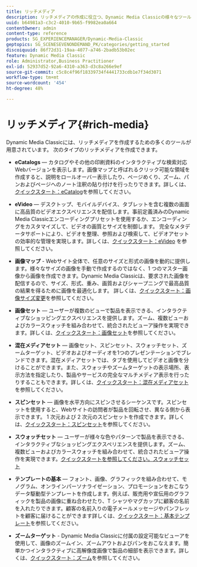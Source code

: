 ```yaml
---
title: リッチメディア
description: リッチメディアの作成に役立つ、Dynamic Media Classicの様々なツールについて説明します。
uuid: b64981a3-c3c2-4010-9b65-f9982ea0a664
contentOwner: admin
content-type: reference
products: SG_EXPERIENCEMANAGER/Dynamic-Media-Classic
geptopics: SG_SCENESEVENONDEMAND_PK/categories/getting_started
discoiquuid: 86f72d31-19aa-4077-a746-2badb53b02ec
feature: Dynamic Media Classic
role: Administrator,Business Practitioner
exl-id: 52937d52-92a6-4310-a363-d3c8a266e9ef
source-git-commit: c5c8c4f96f18339734f4441733cdb1e7f34d3071
workflow-type: tm+mt
source-wordcount: '454'
ht-degree: 48%

---
```


# リッチメディア{#rich-media}

Dynamic Media Classicには、リッチメディアを作成するための多くのツールが用意されています。 次のタイプのリッチメディアを作成できます。

* **eCatalogs**  — カタログやその他の印刷資料のインタラクティブな検索対応Webバージョンを表示します。画像マップと呼ばれるクリック可能な領域を作成すると、説明をロールオーバー表示したり、ページめくり、ズーム、パンおよびページへのノート注釈の貼り付けを行ったりできます。詳しくは、[クイックスタート：eCatalog](/help/quick-start-ecatalog.md)を参照してください。

* **eVideo**  — デスクトップ、モバイルデバイス、タブレットを含む複数の画面に高品質のビデオエクスペリエンスを配信します。事前定義済みのDynamic Media Classicエンコーディングプリセットを使用するか、エンコーディングをカスタマイズして、ビデオの画質とサイズを制御します。 完全なメタデータサポートにより、ビデオを整理、参照および検索して、ビデオアセットの効率的な管理を実現します。詳しくは、[クイックスタート：eVideo](/help/quick-start-video.md) を参照してください。

* **画像マップ**  - Webサイト全体で、任意のサイズと形式の画像を動的に提供します。様々なサイズの画像を手動で作成するのではなく、1 つのマスター画像から画像を作成できます。Dynamic Media Classicは、要求された画像を配信するので、サイズ、形式、重み、画質およびシャープニングで最高品質の結果を得るために画像を最適化します。
詳しくは、[クイックスタート：画像サイズ変更](/help/quick-start-image-sizing.md)を参照してください。

* **画像セット**  — ユーザーが複数のビューで製品を表示できる、インタラクティブなショッピングエクスペリエンスを提供します。ズーム、複数ビューおよびカラースウォッチを組み合わせて、統合されたビューア操作を実現できます。詳しくは、[クイックスタート：画像セット](/help/quick-start-image-sets.md)を参照してください。

* **混在メディアセット**  — 画像セット、スピンセット、スウォッチセット、ズームターゲット、ビデオおよびオーディオを1つのプレゼンテーションでブレンドできます。混在メディアセットでは、タブを使用してビデオと画像を分けることができます。また、スウォッチやズームターゲットの表示場所、表示方法を指定したり、製品やサービスの完全なマルチメディア表示を行ったりすることもできます。詳しくは、[クイックスタート：混在メディアセット](/help/quick-start-mixed-media-sets.md)を参照してください。

* **スピンセット**  — 画像を水平方向にスピンさせるシーケンスです。スピンセットを使用すると、Webサイトの訪問者が製品を回転させ、異なる側から表示できます。 1 次元および 2 次元のスピンセットを作成できます。詳しくは、[クイックスタート：スピンセット](/help/quick-start-spin-sets.md)を参照してください。

* **スウォッチセット**  — ユーザーが様々な色やパターンで製品を表示できる、インタラクティブなショッピングエクスペリエンスを提供します。ズーム、複数ビューおよびカラースウォッチを組み合わせて、統合されたビューア操作を実現できます。[クイックスタートを参照してください。スウォッチセット](/help/quick-start-swatch-sets.md)

* **テンプレートの基本**  — フォント、画像、グラフィックを組み合わせて、モノグラム、オンラインパーソナライゼーション、プロモーションをおこなうデータ駆動型テンプレートを作成します。例えば、販売用や宣伝用のグラフィックを製品の画像に重ね合わせたり、T シャツやマグカップに顧客の名前を入れたりできます。顧客の名前入りの電子メールメッセージやパンフレットを顧客に届けることができます詳しくは、[クイックスタート：基本テンプレート](/help/quick-start-template-basics.md)を参照してください。

* **ズームターゲット**  - Dynamic Media Classicに付属の設定可能なビューアを使用して、画像のズームイン、ズームアウトおよびパンをおこなえます。簡単かつインタラクティブに高解像度画像で製品の細部を表示できます。詳しくは、[クイックスタート：ズーム](/help/quick-start-zoom.md)を参照してください。
